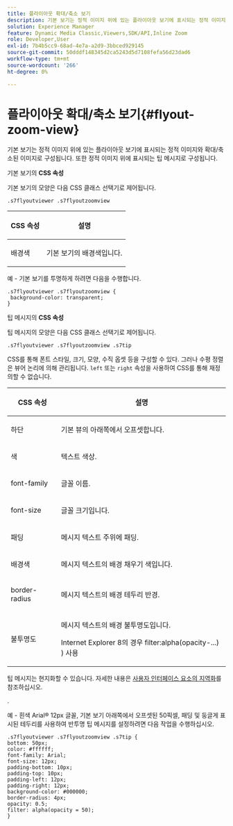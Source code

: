 ```yaml
---
title: 플라이아웃 확대/축소 보기
description: 기본 보기는 정적 이미지 위에 있는 플라이아웃 보기에 표시되는 정적 이미지와 확대/축소된 이미지로 구성됩니다. 또한 정적 이미지 위에 표시되는 팁 메시지로 구성됩니다.
solution: Experience Manager
feature: Dynamic Media Classic,Viewers,SDK/API,Inline Zoom
role: Developer,User
exl-id: 7b4b5cc9-68ad-4e7a-a2d9-3bbced929145
source-git-commit: 50dddf148345d2ca5243d5d7108fefa56d23dad6
workflow-type: tm+mt
source-wordcount: '266'
ht-degree: 0%

---
```


# 플라이아웃 확대/축소 보기{#flyout-zoom-view}

기본 보기는 정적 이미지 위에 있는 플라이아웃 보기에 표시되는 정적 이미지와 확대/축소된 이미지로 구성됩니다. 또한 정적 이미지 위에 표시되는 팁 메시지로 구성됩니다.

<!--<a id="section_061E550C1C1D4DB2BD663A898895B38C"></a>-->

기본 보기의 **CSS 속성**

기본 보기의 모양은 다음 CSS 클래스 선택기로 제어됩니다.

```
.s7flyoutviewer .s7flyoutzoomview
```

<table id="table_94EE3F5BBE4547C0B4943471CEE7EDE4"> 
 <thead> 
  <tr> 
   <th colname="col1" class="entry"> <p> CSS 속성 </p> </th> 
   <th colname="col2" class="entry"> <p>설명 </p> </th> 
  </tr> 
 </thead>
 <tbody> 
  <tr> 
   <td colname="col1"> <p> <span class="codeph"> 배경색 </span> </p> </td> 
   <td colname="col2"> <p> 기본 보기의 배경색입니다. </p> </td> 
  </tr> 
 </tbody> 
</table>

예 - 기본 보기를 투명하게 하려면 다음을 수행합니다.

```
.s7flyoutviewer .s7flyoutzoomview { 
 background-color: transparent; 
}
```

팁 메시지의 **CSS 속성**

팁 메시지의 모양은 다음 CSS 클래스 선택기로 제어됩니다.

```
.s7flyoutviewer .s7flyoutzoomview .s7tip
```

CSS를 통해 폰트 스타일, 크기, 모양, 수직 옵셋 등을 구성할 수 있다. 그러나 수평 정렬은 뷰어 논리에 의해 관리됩니다. `left` 또는 `right` 속성을 사용하여 CSS를 통해 재정의할 수 없습니다.

<table id="table_DCF6B69A9D8C4DB7A10C4572F7484799"> 
 <thead> 
  <tr> 
   <th colname="col1" class="entry"> <p> CSS 속성 </p> </th> 
   <th colname="col2" class="entry"> <p>설명 </p> </th> 
  </tr> 
 </thead>
 <tbody> 
  <tr> 
   <td colname="col1"> <p> <span class="codeph"> 하단 </span> </p> </td> 
   <td colname="col2"> <p>기본 뷰의 아래쪽에서 오프셋합니다. </p> </td> 
  </tr> 
  <tr> 
   <td colname="col1"> <p> <span class="codeph"> 색 </span> </p> </td> 
   <td colname="col2"> <p>텍스트 색상. </p> </td> 
  </tr> 
  <tr> 
   <td colname="col1"> <p> <span class="codeph"> font-family </span> </p> </td> 
   <td colname="col2"> <p>글꼴 이름. </p> </td> 
  </tr> 
  <tr> 
   <td colname="col1"> <p> <span class="codeph"> font-size </span> </p> </td> 
   <td colname="col2"> <p>글꼴 크기입니다. </p> </td> 
  </tr> 
  <tr> 
   <td colname="col1"> <p> <span class="codeph"> 패딩 </span> </p> </td> 
   <td colname="col2"> <p>메시지 텍스트 주위에 패딩. </p> </td> 
  </tr> 
  <tr> 
   <td colname="col1"> <p> <span class="codeph"> 배경색 </span> </p> </td> 
   <td colname="col2"> <p>메시지 텍스트의 배경 채우기 색입니다. </p> </td> 
  </tr> 
  <tr> 
   <td colname="col1"> <p> <span class="codeph"> border-radius </span> </p> </td> 
   <td colname="col2"> <p>메시지 텍스트의 배경 테두리 반경. </p> </td> 
  </tr> 
  <tr> 
   <td colname="col1"> <p> <span class="codeph"> 불투명도 </span> </p> </td> 
   <td colname="col2"> <p>메시지 텍스트의 배경 불투명도입니다. </p> <p>Internet Explorer 8의 경우 <span class="codeph"> filter:alpha(opacity-...) ) </span> 사용 </p> </td> 
  </tr> 
 </tbody> 
</table>

팁 메시지는 현지화할 수 있습니다. 자세한 내용은 [사용자 인터페이스 요소의 지역화](../../../c-html5-s7-aem-asset-viewers/c-html5-inlinezoom-viewer-about/c-html5-inlinezoom-viewer-localization.md#concept-6c8e58c611934e93ae3f211f46e15c27)를 참조하십시오.

.

예 - 흰색 Arial® 12px 글꼴, 기본 보기 아래쪽에서 오프셋된 50픽셀, 패딩 및 둥글게 표시된 테두리를 사용하여 반투명 팁 메시지를 설정하려면 다음 작업을 수행하십시오.

```
.s7flyoutviewer .s7flyoutzoomview .s7tip { 
bottom: 50px; 
color: #ffffff; 
font-family: Arial; 
font-size: 12px; 
padding-bottom: 10px; 
padding-top: 10px; 
padding-left: 12px; 
padding-right: 12px; 
background-color: #000000; 
border-radius: 4px; 
opacity: 0.5; 
filter: alpha(opacity = 50); 
}
```
